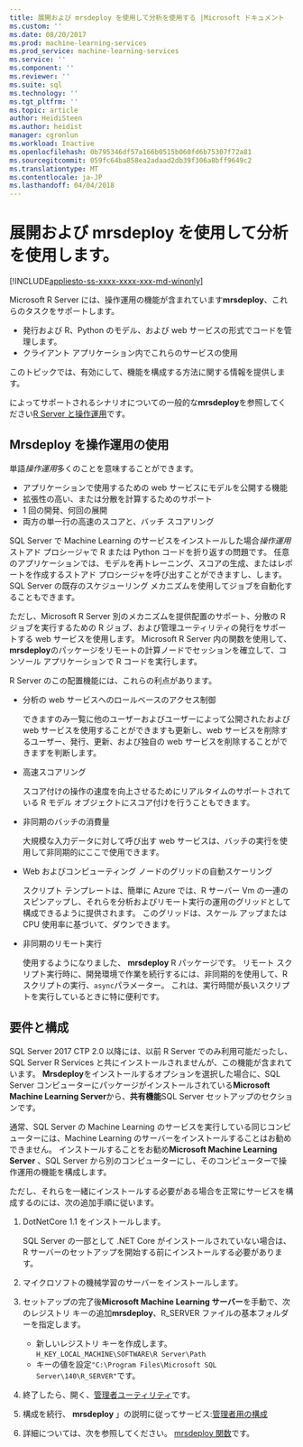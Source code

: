 ```yaml
---
title: 展開および mrsdeploy を使用して分析を使用する |Microsoft ドキュメント
ms.custom: ''
ms.date: 08/20/2017
ms.prod: machine-learning-services
ms.prod_service: machine-learning-services
ms.service: ''
ms.component: ''
ms.reviewer: ''
ms.suite: sql
ms.technology: ''
ms.tgt_pltfrm: ''
ms.topic: article
author: HeidiSteen
ms.author: heidist
manager: cgronlun
ms.workload: Inactive
ms.openlocfilehash: 0b795346df57a166b0515b060fd6b75307f72a81
ms.sourcegitcommit: 059fc64ba858ea2adaad2db39f306a8bff9649c2
ms.translationtype: MT
ms.contentlocale: ja-JP
ms.lasthandoff: 04/04/2018
---
```

# <a name="deploy-and-consume-analytics-using-mrsdeploy"></a>展開および mrsdeploy を使用して分析を使用します。
[!INCLUDE[appliesto-ss-xxxx-xxxx-xxx-md-winonly](../includes/appliesto-ss-xxxx-xxxx-xxx-md-winonly.md)]

Microsoft R Server には、操作運用の機能が含まれています**mrsdeploy**、これらのタスクをサポートします。

+ 発行および R、Python のモデル、および web サービスの形式でコードを管理します。
+ クライアント アプリケーション内でこれらのサービスの使用

このトピックでは、有効にして、機能を構成する方法に関する情報を提供します。

によってサポートされるシナリオについての一般的な**mrsdeploy**を参照してください[R Server と操作運用](https://docs.microsoft.com/r-server/what-is-operationalization)です。

## <a name="using-mrsdeploy-for-operationalization"></a>Mrsdeploy を操作運用の使用

単語*操作運用*多くのことを意味することができます。

+ アプリケーションで使用するための web サービスにモデルを公開する機能
+ 拡張性の高い、または分散を計算するためのサポート
+ 1 回の開発、何回の展開
+ 両方の単一行の高速のスコアと、バッチ スコアリング

SQL Server で Machine Learning のサービスをインストールした場合*操作運用*ストアド プロシージャで R または Python コードを折り返すの問題です。 任意のアプリケーションでは、モデルを再トレーニング、スコアの生成、またはレポートを作成するストアド プロシージャを呼び出すことができますし、します。 SQL Server の既存のスケジューリング メカニズムを使用してジョブを自動化することもできます。

ただし、Microsoft R Server 別のメカニズムを提供配置のサポート、分散の R ジョブを実行するための R ジョブ、および管理ユーティリティの発行をサポートする web サービスを使用します。 Microsoft R Server 内の関数を使用して、 **mrsdeploy**のパッケージをリモートの計算ノードでセッションを確立して、コンソール アプリケーションで R コードを実行します。

R Server のこの配置機能には、これらの利点があります。

+ 分析の web サービスへのロールベースのアクセス制御

    できますのみ一覧に他のユーザーおよびユーザーによって公開されたおよび web サービスを使用することができますも更新し、web サービスを削除するユーザー、発行、更新、および独自の web サービスを削除することができますを判断します。

+ 高速スコアリング
  
  スコア付けの操作の速度を向上させるためにリアルタイムのサポートされている R モデル オブジェクトにスコア付けを行うこともできます。

+ 非同期のバッチの消費量

  大規模な入力データに対して呼び出す web サービスは、バッチの実行を使用して非同期的にここで使用できます。

+ Web およびコンピューティング ノードのグリッドの自動スケーリング

  スクリプト テンプレートは、簡単に Azure では、R サーバー Vm の一連のスピンアップし、それらを分析およびリモート実行の運用のグリッドとして構成できるように提供されます。 このグリッドは、スケール アップまたは CPU 使用率に基づいて、ダウンできます。

+ 非同期のリモート実行

    使用するようになりました、 **mrsdeploy** R パッケージです。 リモート スクリプト実行時に、開発環境で作業を続行するには、非同期的を使用して、R スクリプトの実行、`async`パラメーター。 これは、実行時間が長いスクリプトを実行しているときに特に便利です。

## <a name="requirements-and-configuration"></a>要件と構成

SQL Server 2017 CTP 2.0 以降には、以前 R Server でのみ利用可能だったし、SQL Server R Services と共にインストールされませんが、この機能が含まれています。 **Mrsdeploy**をインストールするオプションを選択した場合に、SQL Server コンピューターにパッケージがインストールされている**Microsoft Machine Learning Server**から、**共有機能**SQL Server セットアップのセクションです。

通常、SQL Server の Machine Learning のサービスを実行している同じコンピューターには、Machine Learning のサーバーをインストールすることはお勧めできません。 インストールすることをお勧め**Microsoft Machine Learning Server** 、SQL Server から別のコンピューターにし、そのコンピューターで操作運用の機能を構成します。

ただし、それらを一緒にインストールする必要がある場合を正常にサービスを構成するのには、次の追加手順に従います。

1. DotNetCore 1.1 をインストールします。

    SQL Server の一部として .NET Core がインストールされていない場合は、R サーバーのセットアップを開始する前にインストールする必要があります。

2. マイクロソフトの機械学習のサーバーをインストールします。

3. セットアップの完了後**Microsoft Machine Learning サーバー**を手動で、次のレジストリ キーの追加**mrsdeploy**、R_SERVER ファイルの基本フォルダーを指定します。 

    + 新しいレジストリ キーを作成します。 `H_KEY_LOCAL_MACHINE\SOFTWARE\R Server\Path`
    + キーの値を設定`"C:\Program Files\Microsoft SQL Server\140\R_SERVER"`です。

4. 終了したら、開く、[管理者ユーティリティ](https://docs.microsoft.com/r-server/operationalize/configure-use-admin-utility)です。

5. 構成を続行、 **mrsdeploy** 」の説明に従ってサービス:[管理者用の構成](https://docs.microsoft.com/r-server/operationalize/configure-start-for-administrators)

6. 詳細については、次を参照してください。 [mrsdeploy 関数](https://docs.microsoft.com/r-server/r-reference/mrsdeploy/mrsdeploy-package)です。
